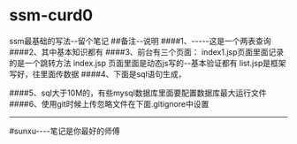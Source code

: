 # ssm-curd0
ssm最基础的写法--留个笔记
##备注--说明
####1、-----这是一个两表查询
####2、其中基本知识都有
####3、前台有三个页面：
      index1.jsp页面里面记录的是一个跳转方法
      index.jsp 页面里面是动态js写的--基本验证都有
      list.jsp是框架写好，往里面传数据
####4、下面是sql语句生成，


####5、sql大于10M的，有些mysql数据库里面要配置数据库最大运行文件
 ####6、使用git时候上传忽略文件在下面.gitignore中设置
 
------------------------------------------------------------
#sunxu----笔记是你最好的师傅
